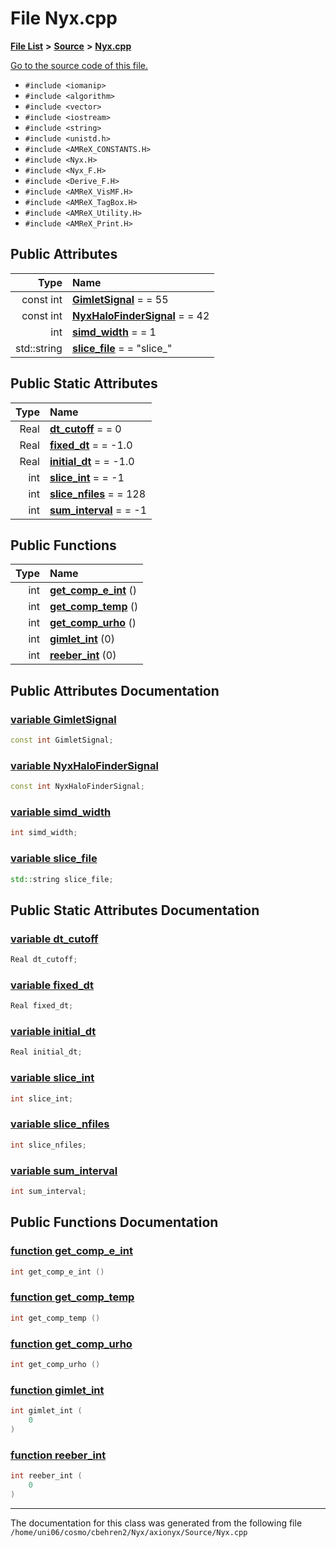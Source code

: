 
# File Nyx.cpp


[**File List**](files.md) **>** [**Source**](dir_74389ed8173ad57b461b9d623a1f3867.md) **>** [**Nyx.cpp**](Nyx_8cpp.md)

[Go to the source code of this file.](Nyx_8cpp_source.md)



* `#include <iomanip>`
* `#include <algorithm>`
* `#include <vector>`
* `#include <iostream>`
* `#include <string>`
* `#include <unistd.h>`
* `#include <AMReX_CONSTANTS.H>`
* `#include <Nyx.H>`
* `#include <Nyx_F.H>`
* `#include <Derive_F.H>`
* `#include <AMReX_VisMF.H>`
* `#include <AMReX_TagBox.H>`
* `#include <AMReX_Utility.H>`
* `#include <AMReX_Print.H>`













## Public Attributes

| Type | Name |
| ---: | :--- |
|  const int | [**GimletSignal**](Nyx_8cpp.md#variable-gimletsignal)   = = 55<br> |
|  const int | [**NyxHaloFinderSignal**](Nyx_8cpp.md#variable-nyxhalofindersignal)   = = 42<br> |
|  int | [**simd\_width**](Nyx_8cpp.md#variable-simd-width)   = = 1<br> |
|  std::string | [**slice\_file**](Nyx_8cpp.md#variable-slice-file)   = = "slice\_"<br> |

## Public Static Attributes

| Type | Name |
| ---: | :--- |
|  Real | [**dt\_cutoff**](Nyx_8cpp.md#variable-dt-cutoff)   = =  0<br> |
|  Real | [**fixed\_dt**](Nyx_8cpp.md#variable-fixed-dt)   = = -1.0<br> |
|  Real | [**initial\_dt**](Nyx_8cpp.md#variable-initial-dt)   = = -1.0<br> |
|  int | [**slice\_int**](Nyx_8cpp.md#variable-slice-int)   = = -1<br> |
|  int | [**slice\_nfiles**](Nyx_8cpp.md#variable-slice-nfiles)   = = 128<br> |
|  int | [**sum\_interval**](Nyx_8cpp.md#variable-sum-interval)   = = -1<br> |

## Public Functions

| Type | Name |
| ---: | :--- |
|  int | [**get\_comp\_e\_int**](Nyx_8cpp.md#function-get-comp-e-int) () <br> |
|  int | [**get\_comp\_temp**](Nyx_8cpp.md#function-get-comp-temp) () <br> |
|  int | [**get\_comp\_urho**](Nyx_8cpp.md#function-get-comp-urho) () <br> |
|  int | [**gimlet\_int**](Nyx_8cpp.md#function-gimlet-int) (0) <br> |
|  int | [**reeber\_int**](Nyx_8cpp.md#function-reeber-int) (0) <br> |








## Public Attributes Documentation


### <a href="#variable-gimletsignal" id="variable-gimletsignal">variable GimletSignal </a>


```cpp
const int GimletSignal;
```



### <a href="#variable-nyxhalofindersignal" id="variable-nyxhalofindersignal">variable NyxHaloFinderSignal </a>


```cpp
const int NyxHaloFinderSignal;
```



### <a href="#variable-simd-width" id="variable-simd-width">variable simd\_width </a>


```cpp
int simd_width;
```



### <a href="#variable-slice-file" id="variable-slice-file">variable slice\_file </a>


```cpp
std::string slice_file;
```


## Public Static Attributes Documentation


### <a href="#variable-dt-cutoff" id="variable-dt-cutoff">variable dt\_cutoff </a>


```cpp
Real dt_cutoff;
```



### <a href="#variable-fixed-dt" id="variable-fixed-dt">variable fixed\_dt </a>


```cpp
Real fixed_dt;
```



### <a href="#variable-initial-dt" id="variable-initial-dt">variable initial\_dt </a>


```cpp
Real initial_dt;
```



### <a href="#variable-slice-int" id="variable-slice-int">variable slice\_int </a>


```cpp
int slice_int;
```



### <a href="#variable-slice-nfiles" id="variable-slice-nfiles">variable slice\_nfiles </a>


```cpp
int slice_nfiles;
```



### <a href="#variable-sum-interval" id="variable-sum-interval">variable sum\_interval </a>


```cpp
int sum_interval;
```


## Public Functions Documentation


### <a href="#function-get-comp-e-int" id="function-get-comp-e-int">function get\_comp\_e\_int </a>


```cpp
int get_comp_e_int () 
```



### <a href="#function-get-comp-temp" id="function-get-comp-temp">function get\_comp\_temp </a>


```cpp
int get_comp_temp () 
```



### <a href="#function-get-comp-urho" id="function-get-comp-urho">function get\_comp\_urho </a>


```cpp
int get_comp_urho () 
```



### <a href="#function-gimlet-int" id="function-gimlet-int">function gimlet\_int </a>


```cpp
int gimlet_int (
    0
) 
```



### <a href="#function-reeber-int" id="function-reeber-int">function reeber\_int </a>


```cpp
int reeber_int (
    0
) 
```



------------------------------
The documentation for this class was generated from the following file `/home/uni06/cosmo/cbehren2/Nyx/axionyx/Source/Nyx.cpp`